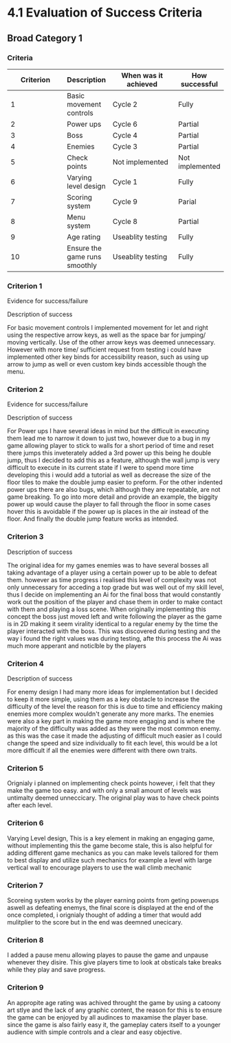 # 4.1 Evaluation of Success Criteria

## Broad Category 1

### Criteria

<table><thead><tr><th width="160">Criterion</th><th>Description</th><th width="174">When was it achieved</th><th>How successful</th></tr></thead><tbody><tr><td>1</td><td>Basic movement controls</td><td>Cycle 2</td><td>Fully</td></tr><tr><td>2 </td><td>Power ups</td><td>Cycle 6</td><td>Partial</td></tr><tr><td>3</td><td>Boss</td><td>Cycle 4</td><td>Partial</td></tr><tr><td>4</td><td>Enemies</td><td>Cycle 3</td><td>Partial</td></tr><tr><td>5</td><td>Check points</td><td>Not implemented</td><td>Not implemented</td></tr><tr><td>6</td><td>Varying level design </td><td>Cycle 1</td><td>Fully</td></tr><tr><td>7</td><td>Scoring system</td><td>Cycle 9</td><td>Parial</td></tr><tr><td>8</td><td>Menu system</td><td>Cycle 8</td><td>Partial</td></tr><tr><td>9</td><td>Age rating</td><td>Useablity testing</td><td>Fully</td></tr><tr><td>10</td><td>Ensure the game runs smoothly</td><td>Useablity testing</td><td>Fully</td></tr></tbody></table>

### Criterion 1

Evidence for success/failure

Description of success

For basic movement controls I implemented movement for let and right using the respective arrow keys, as well as the space bar for jumping/ moving vertically. Use of the other arrow keys was deemed unnecessary. However with more time/ sufficient request from testing i could have implemented other key binds for accessibility reason, such as using up arrow to jump as well or even custom key binds accessible though the menu.&#x20;

### Criterion 2

Evidence for success/failure

Description of success

For Power ups I have several ideas in mind but the difficult in executing them lead me to narrow it down to just two, however due to a bug in my game allowing player to stick to walls for a short period of time and reset there jumps this inveterately added a 3rd power up this being he double jump, thus I decided to add this as a feature, although the wall jump is very difficult to execute in its current state if I were to spend more time developing this i would add a tutorial as well as decrease the size of the floor tiles to make the double jump easier to preform. For the other indented power ups there are also bugs, which although they are repeatable, are not game breaking. To go into more detail and provide an example, the biggity power up would cause the player to fall through the floor in some cases hover this is avoidable if the power up is places in the air instead of the floor. And finally the double jump feature works as intended.

### Criterion 3

Description of success

The original idea for my games enemies was to have several bosses all taking advantage of a player using a certain power up to be able to defeat them. however as time progress i realised this level of complexity was not only unnecessary for acceding a top grade but was well out of my skill level, thus I decide on implementing an Ai for the final boss that would constantly work out the position of the player and chase them in order to make contact with them and playing a loss scene. When originally implementing this concept the boss just moved left and write following the player as the game is in 2D making it seem virality identical to a regular enemy by the time the player interacted with the boss. This was discovered during testing and the way i found the right values was during testing, afte this process the Ai was much more apperant and noticlble by the players

### Criterion 4

Description of success

For enemy design I had many more ideas for implementation but I decided to keep it more simple, using them as a key obstacle to increase the difficulty of the level the reason for this is due to time and efficiency making enemies more complex wouldn't generate any more marks. The enemies were also a key part in making the game more engaging and is where the majority of the difficulty was added as they were the most common enemy. as this was the case it made the adjusting of difficult much easier as I could change the speed and size individually to fit each level, this would be a lot more difficult if all the enemies were different with there own traits.&#x20;

### Criterion 5

Orignialy i planned on implementing check points however, i felt that they make the game too easy. and with only a small amount of levels was untimalty deemed unneccicary. The original play was to have check points after each level.

### Criterion 6

Varying Level design, This is a key element in making an engaging game, without implementing this the game become stale, this is also helpful for adding different game mechanics as you can make levels tailored for them to best display and utilize such mechanics for example a level with large vertical wall to encourage players to use the wall climb mechanic&#x20;

### Criterion 7

Scoreing system works by the player earning points from geting powerups aswell as defeating enemys, the final score is displayed at the end of the once completed, i orignialy thought of adding a timer that would add mulitplier to the score but in the end was deemned unecicary.

### Criterion 8

I added a pause menu allowing playes to pause the game and unpause whenever they disire. This give players time to look at obsticals take breaks while they play and save progress.

### Criterion 9

An appropite age rating was achived throught the game by using a catoony art stlye and the lack of any graphic content, the reason for this is to ensure the game can be enjoyed by all audinces to maxamise the player base. since the game is also fairly easy it, the gameplay caters itself to a younger audience with simple controls and a clear and easy objective. &#x20;

















&#x20;







